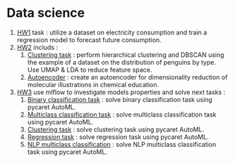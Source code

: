 # **Data science**
1. [HW1](HW1/) task : utilize a dataset on electricity consumption and train a regression model to forecast future consumption.
2. [HW2](HW2/) includs :
   1. [Clustering task](HW2/README.md/#1-perform-hierarchical-clustering-and-dbscan-using-the-example-of-a-dataset-on-the-distribution-of-penguins-by-type-use-umap--lda-to-reduce-feature-space) : perform hierarchical clustering and DBSCAN using the example of a dataset on the distribution of penguins by type. Use UMAP & LDA to reduce feature space.
   2. [Autoencoder](HW2/README.md#2-create-an-autoencoder-for-dimensionality-reduction-of-molecular-illustrations-in-chemical-education) : create an autoencoder for dimensionality reduction of molecular illustrations in chemical education.
3. [HW3](/HW3/) use mlflow to investigate models properties and solve next tasks :
   1. [Binary classification task](/HW3/README.md/#1-solve-binary-classification-task-using-pycaret-automl) : solve binary classification task using pycaret AutoML. 
   2. [Multiclass classification task](/HW3/README.md/#2-solve-multiclass-classification-task-using-pycaret-automl) : solve multiclass classification task using pycaret AutoML.
   3. [Clustering task](/HW3/README.md/#3-solve-clustering-task-using-pycaret-automl) : solve clustering task using pycaret AutoML.
   4. [Regression task](/HW3/README.md/#4-solve-regression-task-using-pycaret-automl) : solve regression task using pycaret AutoML.
   5. [NLP multiclass classification](/HW3/README.md/#5-solve-nlp-multiclass-classification-task-using-pycaret-automl) : solve NLP multiclass classification task using pycaret AutoML.